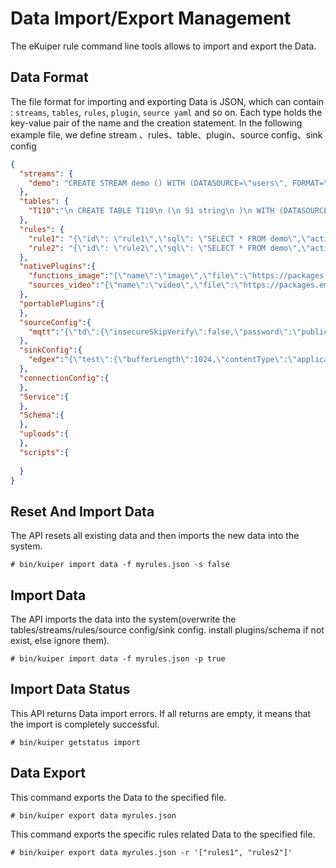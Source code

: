 # Data Import/Export Management

The eKuiper rule command line tools allows to import and export the Data.

## Data Format

The file format for importing and exporting Data is JSON, which can contain : `streams`, `tables`, `rules`, `plugin`, `source yaml` and so on. Each type holds the key-value pair of the name and the creation statement. In the following example file, we define stream 、rules、table、plugin、source config、sink config

```json
{
  "streams": {
    "demo": "CREATE STREAM demo () WITH (DATASOURCE=\"users\", FORMAT=\"JSON\")"
  },
  "tables": {
    "T110":"\n CREATE TABLE T110\n (\n S1 string\n )\n WITH (DATASOURCE=\"test.json\", FORMAT=\"json\", TYPE=\"file\", KIND=\"scan\", );\n "
  },
  "rules": {
    "rule1": "{\"id\": \"rule1\",\"sql\": \"SELECT * FROM demo\",\"actions\": [{\"log\": {}}]}",
    "rule2": "{\"id\": \"rule2\",\"sql\": \"SELECT * FROM demo\",\"actions\": [{  \"log\": {}}]}"
  },
  "nativePlugins":{
    "functions_image":"{\"name\":\"image\",\"file\":\"https://packages.emqx.net/kuiper-plugins/1.8.1/debian/functions/image_amd64.zip\",\"shellParas\":[]}",
    "sources_video":"{\"name\":\"video\",\"file\":\"https://packages.emqx.net/kuiper-plugins/1.8.1/debian/sources/video_amd64.zip\",\"shellParas\":[]}",
  },
  "portablePlugins":{
  },
  "sourceConfig":{
    "mqtt":"{\"td\":{\"insecureSkipVerify\":false,\"password\":\"public\",\"protocolVersion\":\"3.1.1\",\"qos\":1,\"server\":\"tcp://broker.emqx.io:1883\",\"username\":\"admin\"},\"test\":{\"insecureSkipVerify\":false,\"password\":\"public\",\"protocolVersion\":\"3.1.1\",\"qos\":1,\"server\":\"tcp://127.0.0.1:1883\",\"username\":\"admin\"}}"
  },
  "sinkConfig":{
    "edgex":"{\"test\":{\"bufferLength\":1024,\"contentType\":\"application/json\",\"enableCache\":false,\"format\":\"json\",\"messageType\":\"event\",\"omitIfEmpty\":false,\"port\":6379,\"protocol\":\"redis\",\"sendSingle\":true,\"server\":\"localhost\",\"topic\":\"application\",\"type\":\"redis\"}}"
  },
  "connectionConfig":{
  },
  "Service":{
  },
  "Schema":{
  },
  "uploads":{
  },
  "scripts":{
    
  }
}
```

## Reset And Import Data

The API resets all existing data and then imports the new data into the system.

```shell
# bin/kuiper import data -f myrules.json -s false
```

## Import Data

The API imports the data into the system(overwrite the tables/streams/rules/source config/sink config. install plugins/schema if not exist, else ignore them).

```shell
# bin/kuiper import data -f myrules.json -p true
```

## Import Data Status

This API returns Data import errors. If all returns are empty, it means that the import is completely successful.

```shell
# bin/kuiper getstatus import
```

## Data Export

This command exports the Data to the specified file.

```shell
# bin/kuiper export data myrules.json
```

This command exports the specific rules related Data to the specified file.

```shell
# bin/kuiper export data myrules.json -r '["rules1", "rules2"]'
```
